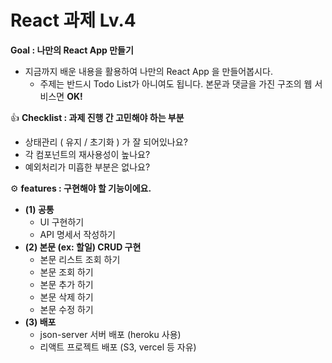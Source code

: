 # React 과제 Lv.4

**Goal : 나만의 React App 만들기**

- 지금까지 배운 내용을 활용하여 나만의 React App 을 만들어봅시다.
  - 주제는 반드시 Todo List가 아니여도 됩니다. 본문과 댓글을 가진 구조의 웹 서비스면 **OK!**

👍 **Checklist : 과제 진행 간 고민해야 하는 부분**

- 상태관리 ( 유지 / 초기화 ) 가 잘 되어있나요?
- 각 컴포넌트의 재사용성이 높나요?
- 예외처리가 미흡한 부분은 없나요?

⚙ **features : 구현해야 할 기능이에요.**

- **(1) 공통**
  - UI 구현하기
  - API 명세서 작성하기
- **(2) 본문 (ex: 할일) CRUD 구현**
  - 본문 리스트 조회 하기
  - 본문 조회 하기
  - 본문 추가 하기
  - 본문 삭제 하기
  - 본문 수정 하기
- **(3) 배포**
  - json-server 서버 배포 (heroku 사용)
  - 리액트 프로젝트 배포 (S3, vercel 등 자유)
